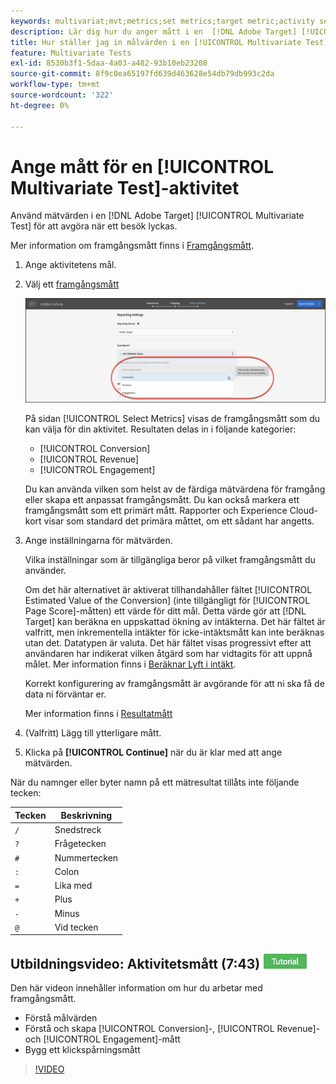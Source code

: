 ```yaml
---
keywords: multivariat;mvt;metrics;set metrics;target metric;activity settings;success metric;conversion;revenue;engagement
description: Lär dig hur du anger mått i en  [!DNL Adobe Target] [!UICONTROL Multivariate Test]-aktivitet för att avgöra när ett besök lyckas, till exempel [!UICONTROL Conversion], [!UICONTROL Revenue] och [!UICONTROL Engagement].
title: Hur ställer jag in målvärden i en [!UICONTROL Multivariate Test]-aktivitet (MVT)?
feature: Multivariate Tests
exl-id: 8530b3f1-5daa-4a03-a482-93b10eb23208
source-git-commit: 8f9c0ea65197fd639d463628e54db79db993c2da
workflow-type: tm+mt
source-wordcount: '322'
ht-degree: 0%

---
```


# Ange mått för en [!UICONTROL Multivariate Test]-aktivitet

Använd mätvärden i en [!DNL Adobe Target] [!UICONTROL Multivariate Test] för att avgöra när ett besök lyckas.

Mer information om framgångsmått finns i [Framgångsmått](/help/main/c-activities/r-success-metrics/success-metrics.md#reference_D011575C85DA48E989A244593D9B9924).

1. Ange aktivitetens mål.
1. Välj ett [framgångsmått](/help/main/c-activities/r-success-metrics/success-metrics.md#reference_D011575C85DA48E989A244593D9B9924)

   ![Ange måttlista](/help/main/c-activities/c-multivariate-testing/t-create-multivariate-test/assets/mvt_metrics-list.png)

   På sidan [!UICONTROL Select Metrics] visas de framgångsmått som du kan välja för din aktivitet. Resultaten delas in i följande kategorier:

   * [!UICONTROL Conversion]
   * [!UICONTROL Revenue]
   * [!UICONTROL Engagement]

   Du kan använda vilken som helst av de färdiga mätvärdena för framgång eller skapa ett anpassat framgångsmått. Du kan också markera ett framgångsmått som ett primärt mått. Rapporter och Experience Cloud-kort visar som standard det primära måttet, om ett sådant har angetts.

1. Ange inställningarna för mätvärden.

   Vilka inställningar som är tillgängliga beror på vilket framgångsmått du använder.

   Om det här alternativet är aktiverat tillhandahåller fältet [!UICONTROL Estimated Value of the Conversion] (inte tillgängligt för [!UICONTROL Page Score]-måtten) ett värde för ditt mål. Detta värde gör att [!DNL Target] kan beräkna en uppskattad ökning av intäkterna. Det här fältet är valfritt, men inkrementella intäkter för icke-intäktsmått kan inte beräknas utan det. Datatypen är valuta. Det här fältet visas progressivt efter att användaren har indikerat vilken åtgärd som har vidtagits för att uppnå målet. Mer information finns i [Beräknar Lyft i intäkt](/help/main/administrating-target/r-target-account-preferences/estimating-lift-in-revenue.md).

   Korrekt konfigurering av framgångsmått är avgörande för att ni ska få de data ni förväntar er.

   Mer information finns i [Resultatmått](/help/main/c-activities/r-success-metrics/success-metrics.md#reference_D011575C85DA48E989A244593D9B9924)

1. (Valfritt) Lägg till ytterligare mått.
1. Klicka på **[!UICONTROL Continue]** när du är klar med att ange mätvärden.

När du namnger eller byter namn på ett mätresultat tillåts inte följande tecken:

| Tecken | Beskrivning |
|--- |--- |
| `/` | Snedstreck |
| `?` | Frågetecken |
| `#` | Nummertecken |
| `:` | Colon |
| `=` | Lika med |
| `+` | Plus |
| `-` | Minus |
| `@` | Vid tecken |

## Utbildningsvideo: Aktivitetsmått (7:43) ![Självstudiekursens badge](/help/main/assets/tutorial.png)

Den här videon innehåller information om hur du arbetar med framgångsmått.

* Förstå målvärden
* Förstå och skapa [!UICONTROL Conversion]-, [!UICONTROL Revenue]- och [!UICONTROL Engagement]-mått
* Bygg ett klickspårningsmått

>[!VIDEO](https://video.tv.adobe.com/v/17380)
